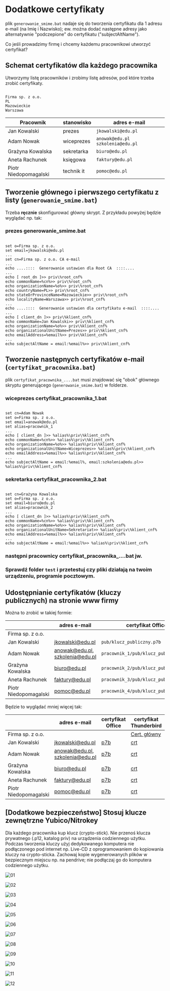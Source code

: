 # Dodatkowe certyfikaty
plik `generowanie_smime.bat` nadaje się do tworzenia certyfikatu dla 1 adresu e-mail (na Imię i Nazwisko); ew. można dodać następne adresy jako alternatywnie "podczepione" do certyfikatu ("subjectAltName").

Co jeśli prowadzimy firmę i chcemy każdemu pracownikowi utworzyć certyfikat?

## Schemat certyfikatów dla każdego pracownika
Utworzymy listę pracowników i zrobimy listę adresów, pod które trzeba zrobić certyfikaty.

```

Firma sp. z o.o.
PL
Mazowieckie
Warszawa

```

Pracownik | stanowisko | adres e-mail
| ----------- | ----------- | ----------- |
Jan Kowalski | prezes | `jkowalski@edu.pl`
Adam Nowak | wiceprezes | `anowak@edu.pl` `szkolenia@edu.pl`
Grażyna Kowalska | sekretarka | `biuro@edu.pl`
Aneta Rachunek | księgowa | `faktury@edu.pl`
Piotr Niedopomagalski | technik it | `pomoc@edu.pl`

## Tworzenie głównego i pierwszego certyfikatu z listy (`generowanie_smime.bat`)
Trzeba **ręcznie** skonfigurować główny skrypt. Z przykładu powyżej będzie wyglądać np. tak:

### prezes generowanie_smime.bat

```

set o=Firma sp. z o.o.
set email=jkowalski@edu.pl
...
set cn=Firma sp. z o.o. CA e-mail
...
echo ....::::  Generowanie ustawien dla Root CA  ::::....
...
echo [ root_dn ]>> priv\%root_cnf%
echo commonName=%cn%>> priv\%root_cnf%
echo organizationName=%o%>> priv\%root_cnf%
echo countryName=PL>> priv\%root_cnf%
echo stateOrProvinceName=Mazowieckie>> priv\%root_cnf%
echo localityName=Warszawa>> priv\%root_cnf%
...
echo ....::::  Generowanie ustawien dla certyfikatu e-mail  ::::....
...
echo [ client_dn ]>> priv\%klient_cnf%
echo commonName=Jan Kowalski>> priv\%klient_cnf%
echo organizationName=%o%>> priv\%klient_cnf%
echo organizationalUnitName=Prezes>> priv\%klient_cnf%
echo emailAddress=%email%>> priv\%klient_cnf%
...
echo subjectAltName = email:%email%>> priv\%klient_cnf%

```

## Tworzenie następnych certyfikatów e-mail (`certyfikat_pracownika.bat`)
plik `certyfikat_pracownika_....bat` musi znajdować się "obok" głównego skryptu generującego (`generowanie_smime.bat`) w folderze.

### wiceprezes certyfikat_pracownika_1.bat

```

set cn=Adam Nowak
set o=Firma sp. z o.o.
set email=anowak@edu.pl
set alias=pracownik_1
...
echo [ client_dn ]>> %alias%\priv\%klient_cnf%
echo commonName=%cn%>> %alias%\priv\%klient_cnf%
echo organizationName=%o%>> %alias%\priv\%klient_cnf%
echo organizationalUnitName=Wiceprezes>> %alias%\priv\%klient_cnf%
echo emailAddress=%email%>> %alias%\priv\%klient_cnf%
...
echo subjectAltName = email:%email%, email:szkolenia@edu.pl>> %alias%\priv\%klient_cnf%

```

### sekretarka certyfikat_pracownika_2.bat

```

set cn=Grażyna Kowalska
set o=Firma sp. z o.o.
set email=biuro@edu.pl
set alias=pracownik_2
...
echo [ client_dn ]>> %alias%\priv\%klient_cnf%
echo commonName=%cn%>> %alias%\priv\%klient_cnf%
echo organizationName=%o%>> %alias%\priv\%klient_cnf%
echo organizationalUnitName=Sekretariat>> %alias%\priv\%klient_cnf%
echo emailAddress=%email%>> %alias%\priv\%klient_cnf%
...
echo subjectAltName = email:%email%>> %alias%\priv\%klient_cnf%

```

### następni pracownicy certyfikat_pracownika_....bat jw.

### Sprawdź folder `test` i przetestuj czy pliki działają na twoim urządzeniu, programie pocztowym.


## Udostępnianie certyfikatów (kluczy publicznych) na stronie www firmy
Można to zrobić w takiej formie:

|| adres e-mail | certyfikat Office | certyfikat Thunderbird | odcisk SHA-1||
| ----------- | ----------- | ----------- | ----------- | ----------- | ----------- |
Firma sp. z o.o. |  |  | `pub/01root.crt` | `pub/fingerprint.txt`
Jan Kowalski | jkowalski@edu.pl | `pub/klucz_publiczny.p7b` | `pub/02user.crt` | `pub/fingerprint.txt`
Adam Nowak | anowak@edu.pl, szkolenia@edu.pl | `pracownik_1/pub/klucz_publiczny.p7b` | `pracownik_1/pub/02user.crt` | `pracownik_1/pub/fingerprint.txt`
Grażyna Kowalska | biuro@edu.pl | `pracownik_2/pub/klucz_publiczny.p7b` | `pracownik_2/pub/02user.crt` | `pracownik_2/pub/fingerprint.txt`
Aneta Rachunek | faktury@edu.pl | `pracownik_3/pub/klucz_publiczny.p7b` | `pracownik_3/pub/02user.crt` | `pracownik_3/pub/fingerprint.txt`
Piotr Niedopomagalski | pomoc@edu.pl | `pracownik_4/pub/klucz_publiczny.p7b` | `pracownik_4/pub/02user.crt` | `pracownik_4/pub/fingerprint.txt`

Będzie to wyglądać mniej więcej tak:

|| adres e-mail | certyfikat Office | certyfikat Thunderbird | odcisk SHA-1||
| ----------- | ----------- | ----------- | ----------- | ----------- | ----------- |
Firma sp. z o.o. |  |  | [Cert. główny](/firma.crt) | `B9:34:D9:18:12:7B:89:1D:44:DF:E8:62:1F:88:41:B8:47:E5:FB:53`
Jan Kowalski | jkowalski@edu.pl | [p7b](/jkowalski.p7b) | [crt](/jkowalski.crt) | `B4:F7:27:92:7F:1F:A2:5A:AC:12:EC:FA:E0:F2:1A:41:98:35:04:37`
Adam Nowak | anowak@edu.pl, szkolenia@edu.pl | [p7b](/anowak.p7b) | [crt](/anowak.crt) | `D6:96:44:C2:EF:E6:DA:31:58:60:D2:C6:61:7E:51:3E:6C:CD:55:03`
Grażyna Kowalska | biuro@edu.pl | [p7b](/biuro.p7b) | [crt](/biuro.crt) | `43:02:6E:C3:CE:73:2F:E1:30:FB:62:77:C2:C4:B5:87:1B:5D:CA:3B`
Aneta Rachunek | faktury@edu.pl | [p7b](/faktury.p7b) | [crt](/faktury.crt) | `2E:DC:7C:B6:02:29:00:A0:B9:F3:96:0A:4D:78:7D:12:BF:44:33:2B`
Piotr Niedopomagalski | pomoc@edu.pl | [p7b](/pomoc.p7b) | [crt](/pomoc.crt) | `C9:C7:51:19:88:0E:E9:9C:EB:66:B4:29:34:B9:ED:36:6F:20:82:7B`

## [Dodatkowe bezpieczeństwo] Stosuj klucze zewnętrzne Yubico/Nitrokey
Dla każdego pracownika kup klucz (crypto-stick). Nie przenoś klucza prywatnego (.p12, katalog priv) na urządzenia codziennego użytku. Podczas tworzenia kluczy użyj dedykowanego komputera nie podłączonego pod internet np. Live-CD z oprogramowaniem do kopiowania kluczy na crypto-sticka. Zachowaj kopie wygenerowanych plików w bezpiecznym miejscu np. na pendrive; nie podłączaj go do komputera codziennego użytku.

![01](img/01.png)

![02](img/02.png)

![03](img/03.png)

![04](img/04.png)

![05](img/05.png)

![06](img/06.png)

![07](img/07.png)

![08](img/08.png)

![09](img/09.png)

![10](img/10.png)

![11](img/11.png)

![12](img/12.png)
